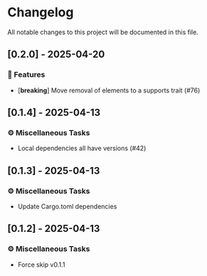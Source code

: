 # Changelog

All notable changes to this project will be documented in this file.

## [0.2.0] - 2025-04-20

### 🚀 Features

- [**breaking**] Move removal of elements to a supports trait (#76)


## [0.1.4] - 2025-04-13

### ⚙️ Miscellaneous Tasks

- Local dependencies all have versions (#42)


## [0.1.3] - 2025-04-13

### ⚙️ Miscellaneous Tasks

- Update Cargo.toml dependencies


## [0.1.2] - 2025-04-13

### ⚙️ Miscellaneous Tasks

- Force skip v0.1.1

<!-- generated by git-cliff -->
<!-- generated by git-cliff -->
